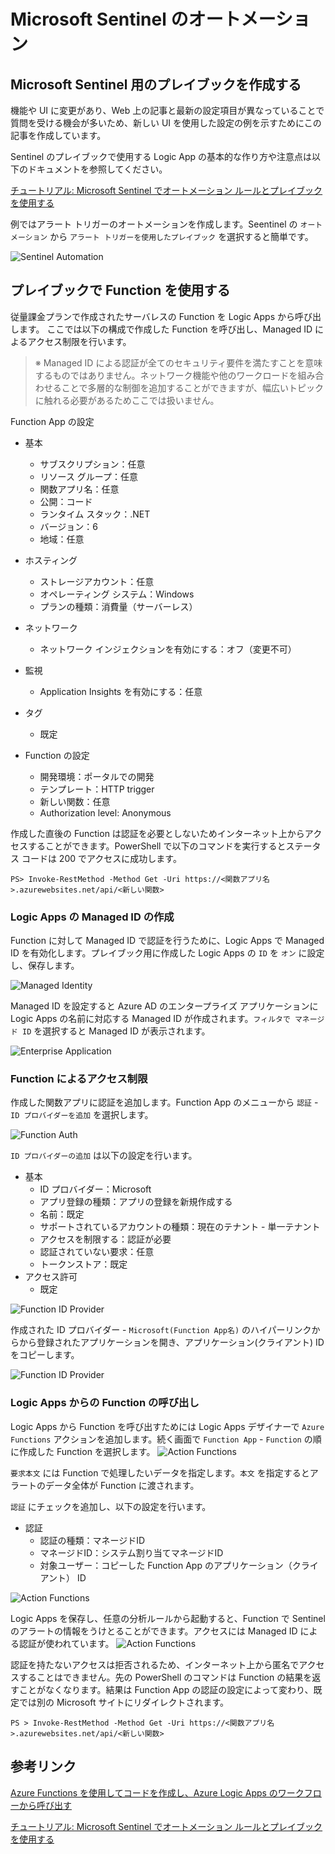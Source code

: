# Microsoft Sentinel のオートメーション


## Microsoft Sentinel 用のプレイブックを作成する

機能や UI に変更があり、Web 上の記事と最新の設定項目が異なっていることで質問を受ける機会が多いため、新しい UI を使用した設定の例を示すためにこの記事を作成しています。

Sentinel のプレイブックで使用する Logic App の基本的な作り方や注意点は以下のドキュメントを参照してください。

[チュートリアル: Microsoft Sentinel でオートメーション ルールとプレイブックを使用する](https://docs.microsoft.com/ja-jp/azure/sentinel/tutorial-respond-threats-playbook)

例ではアラート トリガーのオートメーションを作成します。Seentinel の `オートメーション` から `アラート トリガーを使用したプレイブック` を選択すると簡単です。

![Sentinel Automation](./images/soar-sentinel-automation.png)


## プレイブックで Function を使用する

従量課金プランで作成されたサーバレスの Function を Logic Apps から呼び出します。
ここでは以下の構成で作成した Function を呼び出し、Managed ID によるアクセス制限を行います。  
> ※ Managed ID による認証が全てのセキュリティ要件を満たすことを意味するものではありません。ネットワーク機能や他のワークロードを組み合わせることで多層的な制御を追加することができますが、幅広いトピックに触れる必要があるためここでは扱いません。

Function App の設定
- 基本
    - サブスクリプション：任意
    - リソース グループ：任意
    - 関数アプリ名：任意
    - 公開：コード
    - ランタイム スタック：.NET
    - バージョン：6
    - 地域：任意
- ホスティング
    - ストレージアカウント：任意
    - オペレーティング システム：Windows
    - プランの種類：消費量（サーバーレス）
- ネットワーク
    - ネットワーク インジェクションを有効にする：オフ（変更不可）
- 監視
    - Application Insights を有効にする：任意
- タグ
    - 既定

- Function の設定
    - 開発環境：ポータルでの開発
    - テンプレート：HTTP trigger 
    - 新しい関数：任意
    - Authorization level: Anonymous

作成した直後の Function は認証を必要としないためインターネット上からアクセスすることができます。PowerShell で以下のコマンドを実行するとステータス コードは 200 でアクセスに成功します。

```
PS> Invoke-RestMethod -Method Get -Uri https://<関数アプリ名>.azurewebsites.net/api/<新しい関数>
```




### Logic Apps の Managed ID の作成

Function に対して Managed ID で認証を行うために、Logic Apps で Managed ID を有効化します。プレイブック用に作成した Logic Apps の `ID` を `オン` に設定し、保存します。

![Managed Identity](./images/soar-logicapps-identity.png)

Managed ID を設定すると Azure AD のエンタープライズ アプリケーションに Logic Apps の名前に対応する Managed ID が作成されます。`フィルタで マネージド ID` を選択すると Managed ID が表示されます。

![Enterprise Application](./images/soar-logicapps-identity-app.png)

### Function によるアクセス制限

作成した関数アプリに認証を追加します。Function App のメニューから `認証` - `ID プロバイダーを追加` を選択します。

![Function Auth](./images/soar-function-authn.png)


`ID プロバイダーの追加` は以下の設定を行います。

- 基本
    - ID プロバイダー：Microsoft
    - アプリ登録の種類：アプリの登録を新規作成する
    - 名前：既定
    - サポートされているアカウントの種類：現在のテナント - 単一テナント
    - アクセスを制限する：認証が必要
    - 認証されていない要求：任意
    - トークンストア：既定
- アクセス許可
    - 既定

![Function ID Provider](./images/soar-function-idp.png)


作成された ID プロバイダー - `Microsoft(Function App名)` のハイパーリンクからから登録されたアプリケーションを開き、アプリケーション(クライアント) ID をコピーします。

![Function ID Provider](./images/soar-function-appid.png)


### Logic Apps からの Function の呼び出し 

Logic Apps から Function を呼び出すためには Logic Apps デザイナーで `Azure Functions` アクションを追加します。続く画面で `Function App` - `Function` の順に作成した Function を選択します。
![Action Functions](./images/soar-logicapps-action.png)

`要求本文` には Function で処理したいデータを指定します。`本文` を指定するとアラートのデータ全体が Function に渡されます。

`認証` にチェックを追加し、以下の設定を行います。
- 認証
    - 認証の種類：マネージドID
    - マネージドID：システム割り当てマネージドID
    - 対象ユーザー：コピーした Function App のアプリケーション（クライアント） ID  

![Action Functions](./images/soar-logicapps-authn.png)

Logic Apps を保存し、任意の分析ルールから起動すると、Function で Sentinel のアラートの情報をうけとることができます。アクセスには Managed ID による認証が使われています。
![Action Functions](./images/soar-logicapps-result.png)


認証を持たないアクセスは拒否されるため、インターネット上から匿名でアクセスすることはできません。先の PowerShell のコマンドは Function の結果を返すことがなくなります。結果は Function App の認証の設定によって変わり、既定では別の Microsoft サイトにリダイレクトされます。

```
PS > Invoke-RestMethod -Method Get -Uri https://<関数アプリ名>.azurewebsites.net/api/<新しい関数>
```

## 参考リンク
[Azure Functions を使用してコードを作成し、Azure Logic Apps のワークフローから呼び出す](https://docs.microsoft.com/ja-jp/azure/logic-apps/logic-apps-azure-functions?tabs=consumption)

[チュートリアル: Microsoft Sentinel でオートメーション ルールとプレイブックを使用する](https://docs.microsoft.com/ja-jp/azure/sentinel/tutorial-respond-threats-playbook)

